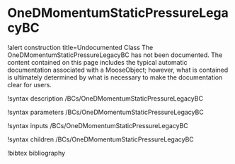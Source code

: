 <!-- MOOSE Documentation Stub: Remove this when content is added. -->

# OneDMomentumStaticPressureLegacyBC

!alert construction title=Undocumented Class
The OneDMomentumStaticPressureLegacyBC has not been documented. The content contained on this page includes the
typical automatic documentation associated with a MooseObject; however, what is contained is
ultimately determined by what is necessary to make the documentation clear for users.

!syntax description /BCs/OneDMomentumStaticPressureLegacyBC

!syntax parameters /BCs/OneDMomentumStaticPressureLegacyBC

!syntax inputs /BCs/OneDMomentumStaticPressureLegacyBC

!syntax children /BCs/OneDMomentumStaticPressureLegacyBC

!bibtex bibliography
